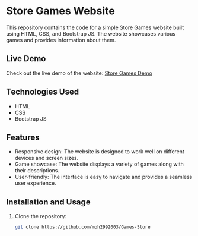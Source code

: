 # Store Games Website

This repository contains the code for a simple Store Games website built using HTML, CSS, and Bootstrap JS. The website showcases various games and provides information about them.

## Live Demo

Check out the live demo of the website: [Store Games Demo](https://store-games-7b659.web.app/)

## Technologies Used

- HTML
- CSS
- Bootstrap JS

## Features

- Responsive design: The website is designed to work well on different devices and screen sizes.
- Game showcase: The website displays a variety of games along with their descriptions.
- User-friendly: The interface is easy to navigate and provides a seamless user experience.

## Installation and Usage

1. Clone the repository:

   ```bash
   git clone https://github.com/moh2992003/Games-Store
